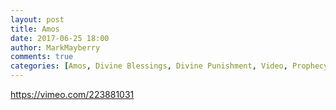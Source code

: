 ```yaml
---
layout: post
title: Amos
date: 2017-06-25 18:00
author: MarkMayberry
comments: true
categories: [Amos, Divine Blessings, Divine Punishment, Video, Prophecy]
---
```

https://vimeo.com/223881031
